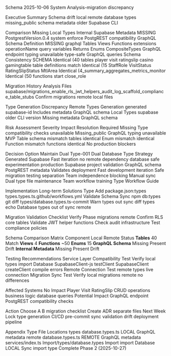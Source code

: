 Schema 2025-10-06 System Analysis-migration discrepancy

Executive Summary Schema drift local remote database types missing_public schema metadata older Supabase CLI

Comparison Missing Local Types Internal Supabase Metadata MISSING PostgrestVersion.0.4 system enforce PostgREST compatibility GraphQL Schema Definition MISSING graphql Tables Views Functions extensions operationName query variables Returns Enums CompositeTypes GraphQL endpoint typing unavailable type-safe GraphQL queries Schema Consistency SCHEMA Identical (40 tables player visit ratingslip casino gamingtable table definitions match Identical (15 StaffRole VisitStatus RatingSlipStatus MtlArea Identical (4_summary_aggregates_metrics_monitor Identical (50 functions start close_role

Migration History Analysis Files supabase/migrations_enable_rls_jwt_helpers_audit_log_scaffold_compliance_table_stubs Confirm migrations remote local files

Type Generation Discrepancy Remote Types Generation generated supabase-id Includes metadata GraphQL schema Local Types supabase older CLI version Missing metadata GraphQL schema

Risk Assessment Severity Impact Resolution Required Missing Type compatibility checks unavailable Missing_public GraphQL typing unavailable MVP Table schema mismatch tables identical Enum mismatch identical Function mismatch functions identical No production blockers

Decision Option Maintain Dual Type-001 Dual Database Type Strategy Generated Supabase Fast iteration no remote dependency database safe experimentation production Supabase project validation GraphQL schema PostgREST metadata Validates deployment Fast development iteration Safe migration testing separation Team independence blocking Manual sync Dual type file maintenance Team workflow training Type Workflow Guide

Implementation Long-term Solutions Type Add package.json:types types.types.ts.github/workflows.yml Validate Schema Sync npm db:types git diff types/database.types.ts-commit Warn types out sync diff types echo Database types out of sync remote

Migration Validation Checklist Verify Phase migrations remote Confirm RLS core tables Validate JWT helper functions Check audit infrastructure Test compliance policies

Schema Comparison Matrix Component Local Remote Status **Tables** 40 Match **Views** 4 **Functions** ~50 **Enums** 15 **GraphQL Schema** Missing Present Drift **Internal Metadata** Missing Present Drift

Testing Recommendations Service Layer Compatibility Test Verify local types import Database SupabaseClient-js testClient SupabaseClient createClient compile errors Remote Connection Test remote types live connection Migration Sync Test Verify local migrations remote no differences

Affected Systems No Impact Player Visit RatingSlip CRUD operations business logic database queries Potential Impact GraphQL endpoint PostgREST compatibility checks

Action Choose A B migration checklist Create ADR separate files Next Week Lock type generation CI/CD pre-commit sync validation drift deployment pipeline

Appendix Type File Locations types database.types.ts LOCAL GraphQL metadata remote database.types.ts REMOTE GraphQL metadata services/index.ts Import/types/database.types Import import Database LOCAL Sync import type Complete Phase 2 (2025-10-27)
